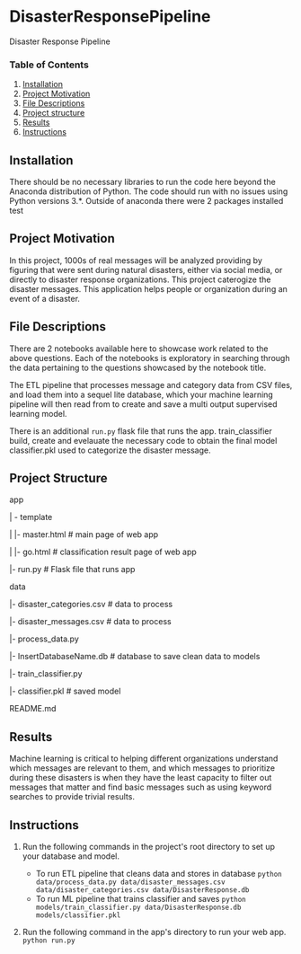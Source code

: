 # DisasterResponsePipeline
Disaster Response Pipeline


### Table of Contents

1. [Installation](#installation)
2. [Project Motivation](#motivation)
3. [File Descriptions](#files)
4. [Project structure](#structure) 
5. [Results](#results)
6. [Instructions](#licensing)

## Installation <a name="installation"></a>

There should be no necessary libraries to run the code here beyond the Anaconda distribution of Python. The code should run with no issues using Python versions 3.*. Outside of anaconda there were 2 packages installed
test
## Project Motivation<a name="motivation"></a>

In this project,  1000s of real messages will be analyzed providing by figuring that were sent during natural disasters, either via social media, or directly to disaster response organizations. This project caterogize the disaster messages. This application helps people or organization during an event of a disaster.


## File Descriptions <a name="files"></a>

There are 2 notebooks available here to showcase work related to the above questions.  Each of the notebooks is exploratory in searching through the data pertaining to the questions showcased by the notebook title. 

The ETL pipeline that processes message and category data from CSV files, and load them into a sequel lite database, which your machine learning pipeline will then read from to create and save a multi output supervised learning model.

There is an additional `run.py` flask file that runs the app. train_classifier build, create and evelauate the necessary code to obtain the final model classifier.pkl used to categorize the disaster message.

## Project Structure <a name="structure"></a>

app

| - template

| |- master.html # main page of web app

| |- go.html # classification result page of web app

|- run.py # Flask file that runs app

data

|- disaster_categories.csv # data to process

|- disaster_messages.csv # data to process

|- process_data.py

|- InsertDatabaseName.db # database to save clean data to
models

|- train_classifier.py

|- classifier.pkl # saved model

README.md

## Results<a name="results"></a>

Machine learning is critical to helping different organizations understand which messages are relevant to them, and which messages to prioritize during these disasters is when they have the least capacity to filter out messages that matter and find basic messages such as using keyword searches to provide trivial results.

## Instructions<a name="licensing"></a>

1. Run the following commands in the project's root directory to set up your database and model.

    - To run ETL pipeline that cleans data and stores in database
        `python data/process_data.py data/disaster_messages.csv data/disaster_categories.csv data/DisasterResponse.db`
    - To run ML pipeline that trains classifier and saves
        `python models/train_classifier.py data/DisasterResponse.db models/classifier.pkl`

2. Run the following command in the app's directory to run your web app.
    `python run.py`



